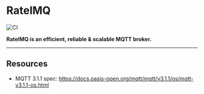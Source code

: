 # RatelMQ

![CI](https://github.com/ratelmq/ratelmq/workflows/CI/badge.svg)

**RatelMQ is an efficient, reliable & scalable MQTT broker.**

---


## Resources

* MQTT 3.1.1 spec: <https://docs.oasis-open.org/mqtt/mqtt/v3.1.1/os/mqtt-v3.1.1-os.html>
